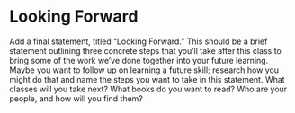# Looking Forward

Add a final statement, titled “Looking Forward.” This should be  a brief statement outlining three concrete steps that you’ll take after this class to bring some of the work we’ve done together into your future learning. Maybe you want to follow up on learning a future skill; research how you might do that and name the steps you want to take in this statement. What classes will you take next? What books do you want to read? Who are your people, and how will you find them?
